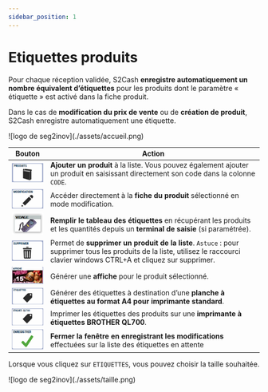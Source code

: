 ```yaml
---
sidebar_position: 1
---
```


# Etiquettes produits

Pour chaque réception validée, S2Cash **enregistre automatiquement un nombre équivalent d’étiquettes** pour les produits dont le paramètre « étiquette » est activé dans la fiche produit.

Dans le cas de **modification du prix de vente** ou de **création de produit**, S2Cash enregistre automatiquement une étiquette.

<div className="contenaireImg">
    ![logo de seg2inov](./assets/accueil.png)
    </div>

|Bouton |Action |
|:--:|------|
| ![illustration aspect test](./assets/produits.PNG) | **Ajouter un produit** à la liste. Vous pouvez également ajouter un produit en saisissant directement son code dans la colonne ```CODE```. |
| ![illustration aspect test](./assets/modification.PNG) | Accéder directement à la **fiche du produit** sélectionné en mode modification. |
| ![illustration aspect test](./assets/vidage.PNG) | **Remplir le tableau des étiquettes** en récupérant les produits et les quantités depuis un **terminal de saisie** (si paramétrée). |
| ![illustration aspect test](./assets/supprimer.PNG) | Permet de **supprimer un produit de la liste**. ```Astuce``` : pour supprimer tous les produits de la liste, utilisez le raccourci clavier windows CTRL+A et cliquez sur supprimer. |
| ![illustration aspect test](./assets/affiche.PNG) | Générer une **affiche** pour le produit sélectionné. |
| ![illustration aspect test](./assets/etiquettes.PNG) |  Générer des étiquettes à destination d’une **planche à étiquettes au format A4 pour imprimante standard**. |
| ![illustration aspect test](./assets/etiquetteql.PNG) | Imprimer les étiquettes des produits sur une **imprimante à étiquettes BROTHER QL700**. |
| ![illustration aspect test](./assets/enregistrer.PNG) | **Fermer la fenêtre en enregistrant les modifications** effectuées sur la liste des étiquettes en attente |

Lorsque vous cliquez sur ```ETIQUETTES```, vous pouvez choisir la taille souhaitée. 

<div className="contenaireImg">
    ![logo de seg2inov](./assets/taille.png)
    </div>